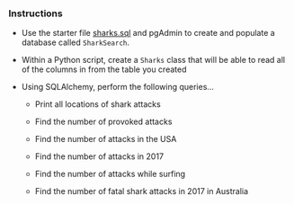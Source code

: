### Instructions

* Use the starter file [sharks.sql](Resources/sharks.sql) and pgAdmin to create and populate a database called `SharkSearch`.

* Within a Python script, create a `Sharks` class that will be able to read all of the columns in from the table you created

* Using SQLAlchemy, perform the following queries...

  - Print all locations of shark attacks

  - Find the number of provoked attacks

  - Find the number of attacks in the USA

  - Find the number of attacks in 2017

  - Find the number of attacks while surfing

  - Find the number of fatal shark attacks in 2017 in Australia

